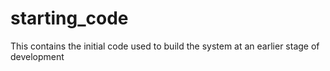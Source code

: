 # starting_code
This contains the initial code used to build the system at an earlier stage of development

